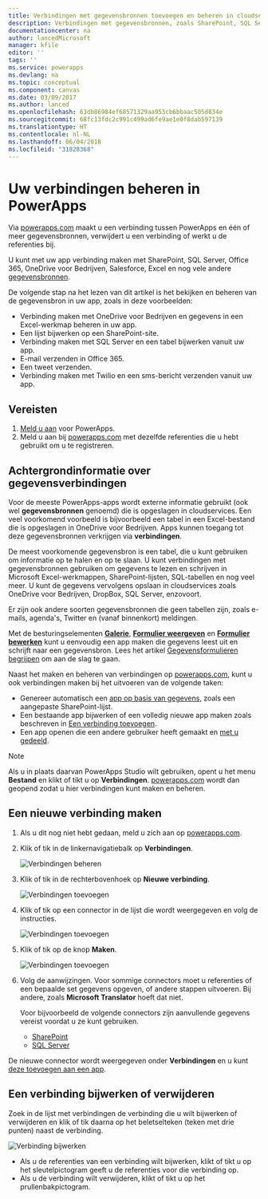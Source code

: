 ```yaml
---
title: Verbindingen met gegevensbronnen toevoegen en beheren in cloudservices | Microsoft Docs
description: Verbindingen met gegevensbronnen, zoals SharePoint, SQL Server, OneDrive voor Bedrijven, Salesforce en Office 365 toevoegen, verwijderen en bijwerken
documentationcenter: na
author: lancedMicrosoft
manager: kfile
editor: ''
tags: ''
ms.service: powerapps
ms.devlang: na
ms.topic: conceptual
ms.component: canvas
ms.date: 03/09/2017
ms.author: lanced
ms.openlocfilehash: 63db86984ef68571329aa953cb6bbaac505d834e
ms.sourcegitcommit: 68fc13fdc2c991c499ad6fe9ae1e0f8dab597139
ms.translationtype: HT
ms.contentlocale: nl-NL
ms.lasthandoff: 06/04/2018
ms.locfileid: "31828368"
---
```

# <a name="manage-your-connections-in-powerapps"></a>Uw verbindingen beheren in PowerApps
Via [powerapps.com](https://web.powerapps.com) maakt u een verbinding tussen PowerApps en één of meer gegevensbronnen, verwijdert u een verbinding of werkt u de referenties bij.

U kunt met uw app verbinding maken met SharePoint, SQL Server, Office 365, OneDrive voor Bedrijven, Salesforce, Excel en nog vele andere [gegevensbronnen](connections-list.md).

De volgende stap na het lezen van dit artikel is het bekijken en beheren van de gegevensbron in uw app, zoals in deze voorbeelden:

* Verbinding maken met OneDrive voor Bedrijven en gegevens in een Excel-werkmap beheren in uw app.
* Een lijst bijwerken op een SharePoint-site.
* Verbinding maken met SQL Server en een tabel bijwerken vanuit uw app.
* E-mail verzenden in Office 365.
* Een tweet verzenden.
* Verbinding maken met Twilio en een sms-bericht verzenden vanuit uw app.

## <a name="prerequisites"></a>Vereisten
1. [Meld u aan](../signup-for-powerapps.md) voor PowerApps.
2. Meld u aan bij [powerapps.com](https://web.powerapps.com) met dezelfde referenties die u hebt gebruikt om u te registreren.

## <a name="background-on-data-connections"></a>Achtergrondinformatie over gegevensverbindingen
Voor de meeste PowerApps-apps wordt externe informatie gebruikt (ook wel **gegevensbronnen** genoemd) die is opgeslagen in cloudservices. Een veel voorkomend voorbeeld is bijvoorbeeld een tabel in een Excel-bestand die is opgeslagen in OneDrive voor Bedrijven. Apps kunnen toegang tot deze gegevensbronnen verkrijgen via **verbindingen**.

De meest voorkomende gegevensbron is een tabel, die u kunt gebruiken om informatie op te halen en op te slaan. U kunt verbindingen met gegevensbronnen gebruiken om gegevens te lezen en schrijven in Microsoft Excel-werkmappen, SharePoint-lijsten, SQL-tabellen en nog veel meer. U kunt de gegevens vervolgens opslaan in cloudservices zoals OneDrive voor Bedrijven, DropBox, SQL Server, enzovoort.

Er zijn ook andere soorten gegevensbronnen die geen tabellen zijn, zoals e-mails, agenda's, Twitter en (vanaf binnenkort) meldingen.

Met de besturingselementen **[Galerie](controls/control-gallery.md)**, **[Formulier weergeven](controls/control-form-detail.md)** en **[Formulier bewerken](controls/control-form-detail.md)** kunt u eenvoudig een app maken die gegevens leest uit en schrijft naar een gegevensbron. Lees het artikel [Gegevensformulieren begrijpen](working-with-forms.md) om aan de slag te gaan.

Naast het maken en beheren van verbindingen op [powerapps.com](https://web.powerapps.com), kunt u ook verbindingen maken bij het uitvoeren van de volgende taken:

* Genereer automatisch een [app op basis van gegevens](app-from-sharepoint.md), zoals een aangepaste SharePoint-lijst.
* Een bestaande app bijwerken of een volledig nieuwe app maken zoals beschreven in [Een verbinding toevoegen](add-data-connection.md).
* Een app openen die een andere gebruiker heeft gemaakt en [met u gedeeld](share-app.md).

> [!NOTE]
> Als u in plaats daarvan PowerApps Studio wilt gebruiken, opent u het menu **Bestand** en klikt of tikt u op **Verbindingen**. [powerapps.com](https://web.powerapps.com) wordt dan geopend zodat u hier verbindingen kunt maken en beheren.

## <a name="create-a-new-connection"></a>Een nieuwe verbinding maken
1. Als u dit nog niet hebt gedaan, meld u zich aan op [powerapps.com](https://web.powerapps.com).
2. Klik of tik in de linkernavigatiebalk op **Verbindingen**.
   
    ![Verbindingen beheren](./media/add-manage-connections/open-connections.png)
3. Klik of tik in de rechterbovenhoek op **Nieuwe verbinding**.
   
    ![Verbindingen toevoegen](./media/add-manage-connections/add-connection.png)
4. Klik of tik op een connector in de lijst die wordt weergegeven en volg de instructies.
   
   ![Verbindingen toevoegen](./media/add-manage-connections/choose-connection.png)
5. Klik of tik op de knop **Maken**.
   
   ![Verbindingen toevoegen](./media/add-manage-connections/create-connection.png)
6. Volg de aanwijzingen. Voor sommige connectors moet u referenties of een bepaalde set gegevens opgeven, of andere stappen uitvoeren. Bij andere, zoals **Microsoft Translator** hoeft dat niet.
   
   Voor bijvoorbeeld de volgende connectors zijn aanvullende gegevens vereist voordat u ze kunt gebruiken.
   
   * [SharePoint](connections/connection-sharepoint-online.md)
   * [SQL Server](connections/connection-azure-sqldatabase.md)

De nieuwe connector wordt weergegeven onder **Verbindingen** en u kunt [ deze toevoegen aan een app](add-data-connection.md).

## <a name="update-or-delete-a-connection"></a>Een verbinding bijwerken of verwijderen
Zoek in de lijst met verbindingen de verbinding die u wilt bijwerken of verwijderen en klik of tik daarna op het beletselteken (teken met drie punten) naast de verbinding.

![Verbinding bijwerken](./media/add-manage-connections/auth-or-delete.png)

* Als u de referenties van een verbinding wilt bijwerken, klikt of tikt u op het sleutelpictogram geeft u de referenties voor die verbinding op.
* Als u de verbinding wilt verwijderen, klikt of tikt u op het prullenbakpictogram.

